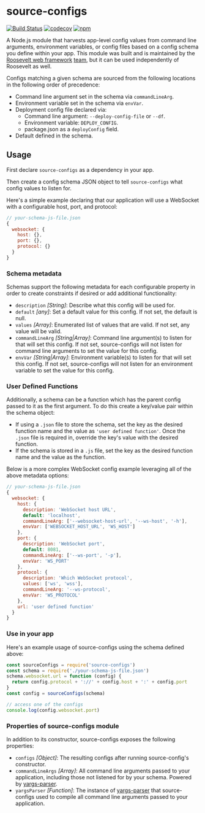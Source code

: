 # source-configs

[![Build Status](https://travis-ci.org/rooseveltframework/source-configs.svg?branch=master)](https://travis-ci.org/rooseveltframework/source-configs) [![codecov](https://codecov.io/gh/rooseveltframework/source-configs/branch/master/graph/badge.svg)](https://codecov.io/gh/rooseveltframework/source-configs) [![npm](https://img.shields.io/npm/v/source-configs.svg)](https://www.npmjs.com/package/source-configs)

A Node.js module that harvests app-level config values from command line arguments, environment variables, or config files based on a config schema you define within your app. This module was built and is maintained by the [Roosevelt web framework](https://github.com/rooseveltframework/roosevelt) [team](https://github.com/orgs/rooseveltframework/people), but it can be used independently of Roosevelt as well.

Configs matching a given schema are sourced from the following locations in the following order of precedence:

- Command line argument set in the schema via `commandLineArg`.
- Environment variable set in the schema via `envVar`.
- Deployment config file declared via:
  - Command line argument: `--deploy-config-file` or `--df`.
  - Environment variable: `DEPLOY_CONFIG`.
  - package.json as a `deployConfig` field.
- Default defined in the schema.

## Usage

First declare `source-configs` as a dependency in your app.

Then create a config schema JSON object to tell `source-configs` what config values to listen for.

Here's a simple example declaring that our application will use a WebSocket with a configurable host, port, and protocol:

```js
// your-schema-js-file.json
{
  websocket: {
    host: {},
    port: {},
    protocol: {}
  }
}
```

### Schema metadata

Schemas support the following metadata for each configurable property in order to create constraints if desired or add additional functionality:

- `description` *[String]*: Describe what this config will be used for.
- `default` *[any]*: Set a default value for this config. If not set, the default is null.
- `values` *[Array]*: Enumerated list of values that are valid. If not set, any value will be valid.
- `commandLineArg` *[String|Array<String>]*: Command line argument(s) to listen for that will set this config. If not set, source-configs will not listen for command line arguments to set the value for this config.
- `envVar` *[String|Array<String>]*: Environment variable(s) to listen for that will set this config. If not set, source-configs will not listen for an environment variable to set the value for this config.

### User Defined Functions

Additionally, a schema can be a function which has the parent config passed to it as the first argument. To do this create a key/value pair within the schema object:
 - If using a `.json` file to store the schema, set the key as the desired function name and the value as `'user defined function'`. Once the `.json` file is required in, override the key's value with the desired function.
 - If the schema is stored in a `.js` file, set the key as the desired function name and the value as the function.

Below is a more complex WebSocket config example leveraging all of the above metadata options:

```js
// your-schema-js-file.json
{
  websocket: {
    host: {
      description: 'WebSocket host URL',
      default: 'localhost',
      commandLineArg: ['--websocket-host-url', '--ws-host', '-h'],
      envVar: ['WEBSOCKET_HOST_URL', 'WS_HOST']
    },
    port: {
      description: 'WebSocket port',
      default: 8081,
      commandLineArg: ['--ws-port', '-p'],
      envVar: 'WS_PORT'
    },
    protocol: {
      description: 'Which WebSocket protocol',
      values: ['ws', 'wss'],
      commandLineArg: '--ws-protocol',
      envVar: 'WS_PROTOCOL'
    },
    url: 'user defined function'
  }
}
```

### Use in your app

Here's an example usage of source-configs using the schema defined above:

```javascript
const sourceConfigs = require('source-configs')
const schema = require('./your-schema-js-file.json')
schema.websocket.url = function (config) {
  return config.protocol + '://' + config.host + ':' + config.port
}
const config = sourceConfigs(schema)

// access one of the configs
console.log(config.websocket.port)
```

### Properties of source-configs module

In addition to its constructor, source-configs exposes the following properties:

- `configs` *[Object]*: The resulting configs after running source-config's constructor.
- `commandLineArgs` *[Array]*: All command line arguments passed to your application, including those not listened for by your schema. Powered by [yargs-parser](https://www.npmjs.com/package/yargs-parser).
- `yargsParser` *[Function]*: The instance of [yargs-parser](https://www.npmjs.com/package/yargs-parser) that source-configs used to compile all command line arguments passed to your application.
